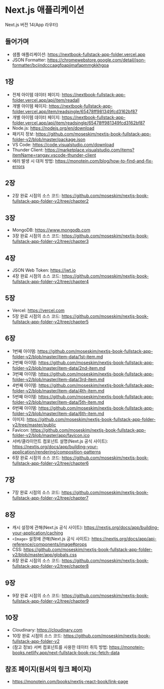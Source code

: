 # Next.js 애플리케이션

Next.js 버전 14(App 라우터)

## 들어가며
- 샘플 애플리케이션: https://nextbook-fullstack-app-folder.vercel.app
- JSON Formatter: https://chromewebstore.google.com/detail/json-formatter/bcjindcccaagfpapjjmafapmmgkkhgoa

## 1장
- 전체 아이템 데이터 페이지: https://nextbook-fullstack-app-folder.vercel.app/api/item/readall
- 개별 아이템 페이지: https://nextbook-fullstack-app-folder.vercel.app/item/readsingle/65478ff981349fcd3162bf87
- 개별 아이템 데이터 페이지: https://nextbook-fullstack-app-folder.vercel.app/api/item/readsingle/65478ff981349fcd3162bf87
- Node.js: https://nodejs.org/en/download
- 패키지 정보: https://github.com/moseskim/nextjs-book-fullstack-app-folder-v2/blob/master/package.json
- VS Code: https://code.visualstudio.com/download
- Thunder Client: https://marketplace.visualstudio.com/items?itemName=rangav.vscode-thunder-client
- 에러 발생 시 대처 방법: https://monotein.com/blog/how-to-find-and-fix-errors

## 2장
- 2장 완료 시점의 소스 코드: https://github.com/moseskim/nextjs-book-fullstack-app-folder-v2/tree/chapter2

## 3장
- MongoDB: https://www.mongodb.com
- 3장 완료 시점의 소스 코드: https://github.com/moseskim/nextjs-book-fullstack-app-folder-v2/tree/chapter3

## 4장
- JSON Web Token: https://jwt.io
- 4장 완료 시점의 소스 코드: https://github.com/moseskim/nextjs-book-fullstack-app-folder-v2/tree/chapter4

## 5장
- Vercel: https://vercel.com
- 5장 완료 시점의 소스 코드: https://github.com/moseskim/nextjs-book-fullstack-app-folder-v2/tree/chapter5

## 6장
- 1번째 아이템: https://github.com/moseskim/nextjs-book-fullstack-app-folder-v2/blob/master/item-data/1st-item.md
- 2번째 아이템: https://github.com/moseskim/nextjs-book-fullstack-app-folder-v2/blob/master/item-data/2nd-item.md
- 3번째 아이템: https://github.com/moseskim/nextjs-book-fullstack-app-folder-v2/blob/master/item-data/3rd-item.md
- 4번째 아이템: https://github.com/moseskim/nextjs-book-fullstack-app-folder-v2/blob/master/item-data/4th-item.md
- 5번째 아이템: https://github.com/moseskim/nextjs-book-fullstack-app-folder-v2/blob/master/item-data/5th-item.md
- 6번째 아이템: https://github.com/moseskim/nextjs-book-fullstack-app-folder-v2/blob/master/item-data/6th-item.md
- 이미지: https://github.com/moseskim/nextjs-book-fullstack-app-folder-v2/tree/master/public
- Favicon: https://github.com/moseskim/nextjs-book-fullstack-app-folder-v2/blob/master/app/favicon.ico
- 서버/클라이언트 컴포넌트 설명(Next.js 공식 사이트): https://nextjs.org/docs/app/building-your-application/rendering/composition-patterns
- 6장 완료 시점의 소스 코드: https://github.com/moseskim/nextjs-book-fullstack-app-folder-v2/tree/chapter6

## 7장
- 7장 완료 시점의 소스 코드: https://github.com/moseskim/nextjs-book-fullstack-app-folder-v2/tree/chapter7

## 8장
- 캐시 설정에 관해(Next.js 공식 사이트): https://nextjs.org/docs/app/building-your-application/caching
- `<Image>` 설정에 관해(Next.js 공식 사이트): https://nextjs.org/docs/app/api-reference/components/image#props
- CSS: https://github.com/moseskim/nextjs-book-fullstack-app-folder-v2/blob/master/app/globals.css
- 8장 완료 시점의 소스 코드: https://github.com/moseskim/nextjs-book-fullstack-app-folder-v2/tree/chapter8

## 9장
- 9장 완료 시점의 소스 코드: https://github.com/moseskim/nextjs-book-fullstack-app-folder-v2/tree/chapter9

## 10장
- Cloudinary: https://cloudinary.com
- 10장 완료 시점의 소스 코드: https://github.com/moseskim/nextjs-book-fullstack-app-folder-v2
- (참고 정보) 서버 컴포넌트를 사용한 데이터 취득 방법: https://monotein-books.netlify.app/next-fullstack-book-rsc-fetch-data


## 참조 페이지(원서의 링크 페이지)

- https://monotein.com/books/nextjs-react-book/link-page
